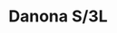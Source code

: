 ---
title: Danona S/3L
image_primary: img/Danona-S3L.jpg
description: "Danona%20is%20the%20collection%20which%20best%20has%20been%20adapted%20to%20the%20changes%20in%20Bover.%20It%20has%20been%20present%20from%20the%20very%20beginning%2C%20a%20contemporaneous%20and%20timeless%20product%20adaptable%20to%20any%20environment.%20Danona%20is%20a%20product%20which%20can%20be%20customized%20and%20has%20a%20good%20quality-price%20balance.%0A%0A%0A%0A"
designer: Joana Bover
image_thumb: img/DANONA_Mesa_1x1.jpg
href: https://www.bover.es/en/lamp/danona-3l/
tags: 
  - bover
  - Indoor
  - Table
  - Pendant
  - Floor
  - indoor-lamps
category: indoor-lamps
subtitle: 
manufacturer: Bover
slug: /manufacturers/bover/indoor-lamps/joana-bover-danona-s-3-l
---